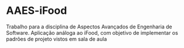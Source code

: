 # AAES-iFood
Trabalho para a disciplina de Aspectos Avançados de Engenharia de Software. Aplicação análoga ao iFood, com objetivo de implementar os padrões de projeto vistos em sala de aula
